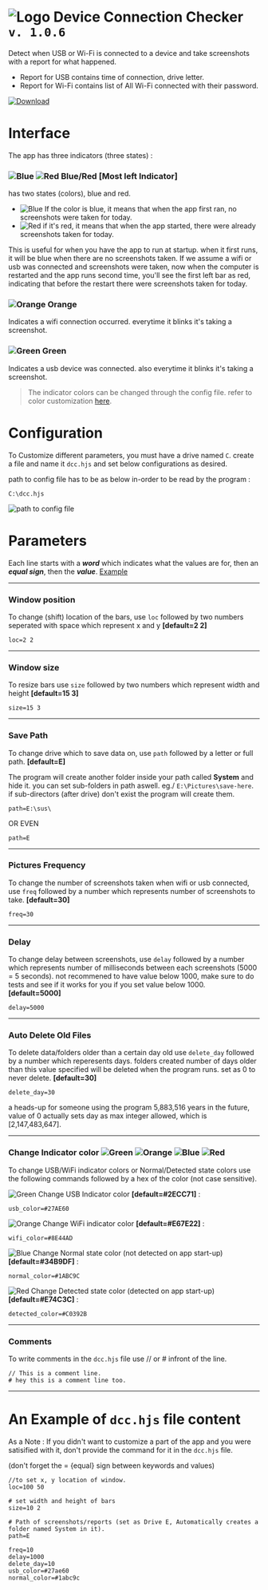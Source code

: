 # ![Logo](https://i.imgur.com/nSdZyTf.png) Device Connection Checker `v. 1.0.6`
Detect when USB or Wi-Fi is connected to a device and take screenshots with a report for what happened.
- Report for USB contains time of connection, drive letter.
- Report for Wi-Fi contains list of All Wi-Fi connected with their password.

[![Download](https://i.imgur.com/BLLimZO.png)](https://github.com/H4zh4n/Device-Connection-Checker/releases/latest)

# Interface
The app has three indicators (three states) :
### ![Blue](https://i.imgur.com/KSibZiU.png) ![Red](https://i.imgur.com/zHLwnn5.png) Blue/Red [Most left Indicator]

has two states (colors), blue and red.

- ![Blue](https://i.imgur.com/KSibZiU.png) If the color is blue, it means that when the app first ran, no screenshots were taken for today.
- ![Red](https://i.imgur.com/zHLwnn5.png) if it's red, it means that when the app started, there were already screenshots taken for today.

This is useful for when you have the app to run at startup. when it first runs, it will be blue when there are no screenshots taken. If we assume a wifi or usb was connected and screenshots were taken, now when the computer is restarted and the app runs second time, you'll see the first left bar as red, indicating that before the restart there were screenshots taken for today.

### ![Orange](https://i.imgur.com/QMmap0Y.png) Orange
Indicates a wifi connection occurred. everytime it blinks it's taking a screenshot.

### ![Green](https://i.imgur.com/esmtuzr.png) Green
Indicates a usb device was connected. also everytime it blinks it's taking a screenshot.

> The indicator colors can be changed through the config file. refer to color customization [here](#change-indicator-color----).

# Configuration
To Customize different parameters, you must have a drive named `C`. create a file and name it `dcc.hjs` and set below configurations as desired.

path to config file has to be as below in-order to be read by the program :
```
C:\dcc.hjs
```

![path to config file](https://user-images.githubusercontent.com/47919702/194626608-7db2f2fd-dcde-4cba-8c5c-b1afe0879817.png)

# Parameters
Each line starts with a **_word_** which indicates what the values are for, then an **_equal sign_**, then the **_value_**. [Example](#an-example-of-dcchjs-file-content)
__________________
### Window position
To change (shift) location of the bars, use `loc` followed by two numbers seperated with space which represent x and y **[default=2 2]**
```
loc=2 2
```
__________________
### Window size
To resize bars use `size` followed by two numbers which represent width and height **[default=15 3]**
```
size=15 3
```
__________________
### Save Path
To change drive which to save data on, use `path` followed by a letter or full path. **[default=E]**

The program will create another folder inside your path called **System** and hide it. 
you can set sub-folders in path aswell. eg./ `E:\Pictures\save-here`. 
if sub-directors (after drive) don't exist the program will create them.

```
path=E:\sus\
```
OR EVEN
```
path=E
```

__________________
### Pictures Frequency
To change the number of screenshots taken when wifi or usb connected, use `freq` followed by a number which represents number of screenshots to take. **[default=30]**
```
freq=30
```
__________________
### Delay
To change delay between screenshots, use `delay` followed by a number which represents number of milliseconds between each screenshots (5000 = 5 seconds). not recommened to have value below 1000, make sure to do tests and see if it works for you if you set value below 1000. **[default=5000]**

```
delay=5000
```
__________________
### Auto Delete Old Files
To delete data/folders older than a certain day old use `delete_day` followed by a number which reperesents days. folders created number of days older than this value specified will be deleted when the program runs. set as 0 to never delete.  **[default=30]**

```
delete_day=30
```

a heads-up for someone using the program 5,883,516 years in the future, value of 0 actually sets day as max integer allowed, which is [2,147,483,647].
__________________
### Change Indicator color ![Green](https://i.imgur.com/esmtuzr.png) ![Orange](https://i.imgur.com/QMmap0Y.png) ![Blue](https://i.imgur.com/KSibZiU.png) ![Red](https://i.imgur.com/zHLwnn5.png) 
To change USB/WiFi indicator colors or Normal/Detected state colors use the following commands followed by a hex of the color (not case sensitive).

![Green](https://i.imgur.com/esmtuzr.png) Change USB Indicator color **[default=#2ECC71]** :
```
usb_color=#27AE60
```

![Orange](https://i.imgur.com/QMmap0Y.png) Change WiFi indicator color **[default=#E67E22]** : 
```
wifi_color=#8E44AD
```

![Blue](https://i.imgur.com/KSibZiU.png) Change Normal state color (not detected on app start-up) **[default=#34B9DF]** :
```
normal_color=#1ABC9C
```

![Red](https://i.imgur.com/zHLwnn5.png) Change Detected state color (detected on app start-up) **[default=#E74C3C]** :
```
detected_color=#C0392B
```

__________________
### Comments
To write comments in the `dcc.hjs` file use // or # infront of the line.
```
// This is a comment line.
# hey this is a comment line too.
```
__________________

# An Example of `dcc.hjs` file content
As a Note : If you didn't want to customize a part of the app and you were satisified with it, don't provide the command for it in the `dcc.hjs` file.

(don't forget the = {equal} sign between keywords and values)

```
//to set x, y location of window.
loc=100 50

# set width and height of bars
size=10 2

# Path of screenshots/reports (set as Drive E, Automatically creates a folder named System in it).
path=E

freq=10
delay=1000
delete_day=10
usb_color=#27ae60
normal_color=#1abc9c
```
